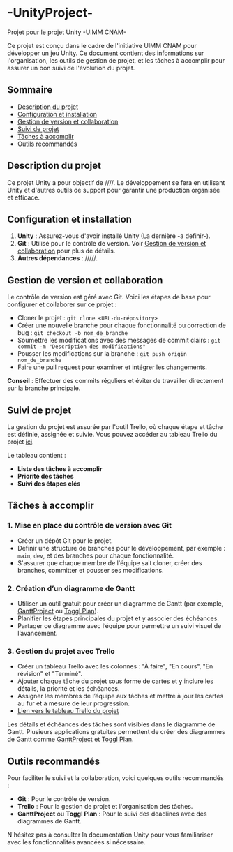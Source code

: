 # -UnityProject-
Projet pour le projet Unity -UIMM CNAM-

Ce projet est conçu dans le cadre de l'initiative UIMM CNAM pour développer un jeu Unity. Ce document contient des informations sur l'organisation, les outils de gestion de projet, et les tâches à accomplir pour assurer un bon suivi de l'évolution du projet.

## Sommaire
- [Description du projet](#description-du-projet)
- [Configuration et installation](#configuration-et-installation)
- [Gestion de version et collaboration](#gestion-de-version-et-collaboration)
- [Suivi de projet](#suivi-de-projet)
- [Tâches à accomplir](#tâches-à-accomplir)
- [Outils recommandés](#outils-recommandés)

## Description du projet
Ce projet Unity a pour objectif de ////. Le développement se fera en utilisant Unity et d'autres outils de support pour garantir une production organisée et efficace.

## Configuration et installation
1. **Unity** : Assurez-vous d'avoir installé Unity (La dernière -a definir-).
2. **Git** : Utilisé pour le contrôle de version. Voir [Gestion de version et collaboration](#gestion-de-version-et-collaboration) pour plus de détails.
3. **Autres dépendances** : /////.

## Gestion de version et collaboration
Le contrôle de version est géré avec Git. Voici les étapes de base pour configurer et collaborer sur ce projet :
- Cloner le projet : `git clone <URL-du-répository>`
- Créer une nouvelle branche pour chaque fonctionnalité ou correction de bug : `git checkout -b nom_de_branche`
- Soumettre les modifications avec des messages de commit clairs : `git commit -m "Description des modifications"`
- Pousser les modifications sur la branche : `git push origin nom_de_branche`
- Faire une pull request pour examiner et intégrer les changements.

**Conseil** : Effectuer des commits réguliers et éviter de travailler directement sur la branche principale.

## Suivi de projet
La gestion du projet est assurée par l'outil Trello, où chaque étape et tâche est définie, assignée et suivie. Vous pouvez accéder au tableau Trello du projet [ici](https://trello.com/fr). 

Le tableau contient :
- **Liste des tâches à accomplir**
- **Priorité des tâches**
- **Suivi des étapes clés**

## Tâches à accomplir
### 1. Mise en place du contrôle de version avec Git
   - Créer un dépôt Git pour le projet.
   - Définir une structure de branches pour le développement, par exemple : `main`, `dev`, et des branches pour chaque fonctionnalité.
   - S'assurer que chaque membre de l'équipe sait cloner, créer des branches, committer et pousser ses modifications.

### 2. Création d’un diagramme de Gantt
   - Utiliser un outil gratuit pour créer un diagramme de Gantt (par exemple, [GanttProject](http://www.ganttproject.biz/) ou [Toggl Plan](https://toggl.com/plan/)).
   - Planifier les étapes principales du projet et y associer des échéances.
   - Partager ce diagramme avec l’équipe pour permettre un suivi visuel de l’avancement.

### 3. Gestion du projet avec Trello
   - Créer un tableau Trello avec les colonnes : "À faire", "En cours", "En révision" et "Terminé".
   - Ajouter chaque tâche du projet sous forme de cartes et y inclure les détails, la priorité et les échéances.
   - Assigner les membres de l’équipe aux tâches et mettre à jour les cartes au fur et à mesure de leur progression.
   - [Lien vers le tableau Trello du projet](https://trello.com/fr)

Les détails et échéances des tâches sont visibles dans le diagramme de Gantt. Plusieurs applications gratuites permettent de créer des diagrammes de Gantt comme [GanttProject](http://www.ganttproject.biz/) et [Toggl Plan](https://toggl.com/plan/).

## Outils recommandés
Pour faciliter le suivi et la collaboration, voici quelques outils recommandés :
- **Git** : Pour le contrôle de version.
- **Trello** : Pour la gestion de projet et l'organisation des tâches.
- **GanttProject** ou **Toggl Plan** : Pour le suivi des deadlines avec des diagrammes de Gantt.
  
N'hésitez pas à consulter la documentation Unity pour vous familiariser avec les fonctionnalités avancées si nécessaire.
